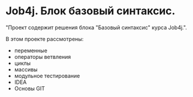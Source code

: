 # Job4j. Блок базовый синтаксис.
"Проект содержит решения блока "Базовый синтаксис" курса Job4j.".

В этом проекте рассмотрены: 
- переменные
- операторы ветвления
- циклы
- массивы
- модульное тестирование
- IDEA
- Основы GIT